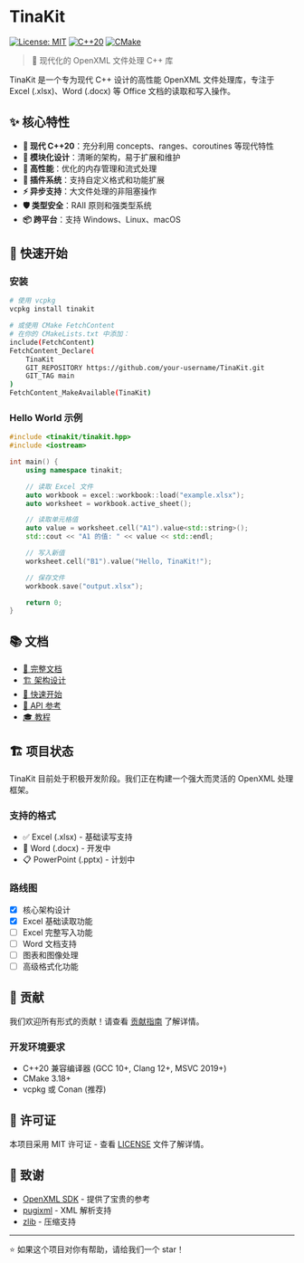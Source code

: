 # TinaKit

[![License: MIT](https://img.shields.io/badge/License-MIT-yellow.svg)](https://opensource.org/licenses/MIT)
[![C++20](https://img.shields.io/badge/C%2B%2B-20-blue.svg)](https://en.cppreference.com/w/cpp/20)
[![CMake](https://img.shields.io/badge/CMake-3.18+-green.svg)](https://cmake.org/)

> 🚀 现代化的 OpenXML 文件处理 C++ 库

TinaKit 是一个专为现代 C++ 设计的高性能 OpenXML 文件处理库，专注于 Excel (.xlsx)、Word (.docx) 等 Office 文档的读取和写入操作。

## ✨ 核心特性

- **🎯 现代 C++20**：充分利用 concepts、ranges、coroutines 等现代特性
- **🔧 模块化设计**：清晰的架构，易于扩展和维护
- **🚀 高性能**：优化的内存管理和流式处理
- **🔌 插件系统**：支持自定义格式和功能扩展
- **⚡ 异步支持**：大文件处理的非阻塞操作
- **🛡️ 类型安全**：RAII 原则和强类型系统
- **📦 跨平台**：支持 Windows、Linux、macOS

## 🚀 快速开始

### 安装

```bash
# 使用 vcpkg
vcpkg install tinakit

# 或使用 CMake FetchContent
# 在你的 CMakeLists.txt 中添加：
include(FetchContent)
FetchContent_Declare(
    TinaKit
    GIT_REPOSITORY https://github.com/your-username/TinaKit.git
    GIT_TAG main
)
FetchContent_MakeAvailable(TinaKit)
```

### Hello World 示例

```cpp
#include <tinakit/tinakit.hpp>
#include <iostream>

int main() {
    using namespace tinakit;

    // 读取 Excel 文件
    auto workbook = excel::workbook::load("example.xlsx");
    auto worksheet = workbook.active_sheet();

    // 读取单元格值
    auto value = worksheet.cell("A1").value<std::string>();
    std::cout << "A1 的值: " << value << std::endl;

    // 写入新值
    worksheet.cell("B1").value("Hello, TinaKit!");

    // 保存文件
    workbook.save("output.xlsx");

    return 0;
}
```

## 📚 文档

- [📖 完整文档](docs/README.md)
- [🏗️ 架构设计](docs/architecture/overview.md)
- [🚀 快速开始](docs/getting-started/installation.md)
- [📝 API 参考](docs/api-reference/index.md)
- [🎓 教程](docs/tutorials/)

## 🏗️ 项目状态

TinaKit 目前处于积极开发阶段。我们正在构建一个强大而灵活的 OpenXML 处理框架。

### 支持的格式

- ✅ Excel (.xlsx) - 基础读写支持
- 🚧 Word (.docx) - 开发中
- 📋 PowerPoint (.pptx) - 计划中

### 路线图

- [x] 核心架构设计
- [x] Excel 基础读取功能
- [ ] Excel 完整写入功能
- [ ] Word 文档支持
- [ ] 图表和图像处理
- [ ] 高级格式化功能

## 🤝 贡献

我们欢迎所有形式的贡献！请查看 [贡献指南](CONTRIBUTING.md) 了解详情。

### 开发环境要求

- C++20 兼容编译器 (GCC 10+, Clang 12+, MSVC 2019+)
- CMake 3.18+
- vcpkg 或 Conan (推荐)

## 📄 许可证

本项目采用 MIT 许可证 - 查看 [LICENSE](LICENSE) 文件了解详情。

## 🙏 致谢

- [OpenXML SDK](https://github.com/OfficeDev/Open-XML-SDK) - 提供了宝贵的参考
- [pugixml](https://pugixml.org/) - XML 解析支持
- [zlib](https://zlib.net/) - 压缩支持

---

⭐ 如果这个项目对你有帮助，请给我们一个 star！
